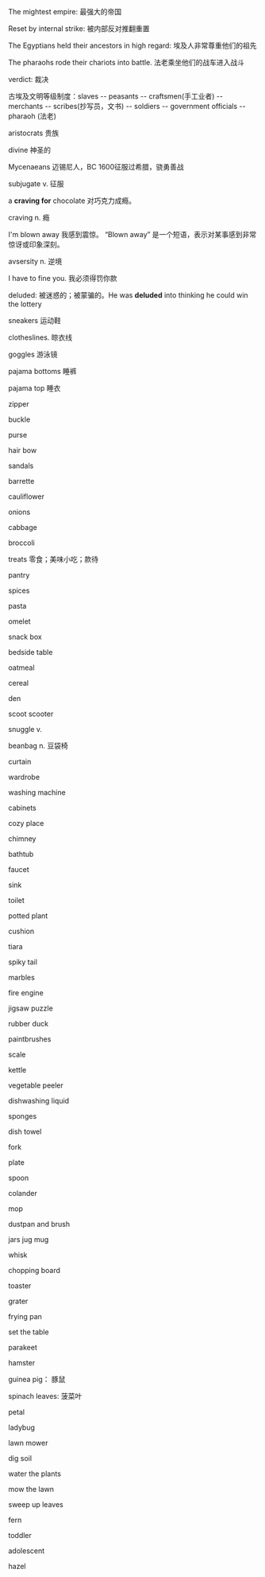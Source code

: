 The mightest empire: 最强大的帝国

Reset by internal strike: 被内部反对推翻重置

The Egyptians held their ancestors in high regard: 埃及人非常尊重他们的祖先

The pharaohs rode their chariots into battle. 法老乘坐他们的战车进入战斗

verdict: 裁决

古埃及文明等级制度：slaves -- peasants -- craftsmen(手工业者) -- merchants -- scribes(抄写员，文书) -- soldiers -- government officials -- pharaoh (法老)

aristocrats 贵族

divine 神圣的

Mycenaeans 迈锡尼人，BC 1600征服过希腊，骁勇善战

subjugate v. 征服

a **craving for** chocolate  对巧克力成瘾。

craving n. 瘾

I'm blown away  我感到震惊。  “Blown away” 是一个短语，表示对某事感到非常惊讶或印象深刻。

avsersity n. 逆境

I have to fine you. 我必须得罚你款

deluded: 被迷惑的；被蒙骗的。He was **deluded** into thinking he could win the lottery

sneakers 运动鞋

clotheslines. 晾衣线

goggles 游泳镜

pajama bottoms  睡裤

pajama top  睡衣

zipper 

buckle

purse

hair bow

sandals

barrette

cauliflower

onions

cabbage

broccoli

treats    零食；美味小吃；款待

pantry

spices

pasta

omelet

snack box

bedside table

oatmeal

cereal

den

scoot  scooter

snuggle  v.

beanbag n. 豆袋椅

curtain

wardrobe

washing machine

cabinets

cozy place

chimney

bathtub

faucet

sink

toilet

potted plant

cushion

tiara

spiky tail

marbles

fire engine

jigsaw puzzle

rubber duck

paintbrushes

scale

kettle

vegetable peeler

dishwashing liquid

sponges

dish towel

fork

plate

spoon

colander

mop

dustpan and brush

jars  jug  mug

whisk

chopping board

toaster

grater

frying pan

set the table

parakeet

hamster

guinea pig： 豚鼠

spinach leaves: 菠菜叶

petal

ladybug

lawn mower

dig soil

water the plants

mow the lawn

sweep up leaves

fern

toddler

adolescent

hazel
